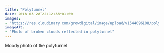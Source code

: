 ```yaml
---
title: "Polytunnel"
date: 2018-03-28T22:12:35+01:00
images: 
- "https://res.cloudinary.com/growdigital/image/upload/v1544096108/polytunnel-27206347438.jpg"
imageAlt: 
- "Photo of broken clouds reflected in polytunnel"
---
```


Moody photo of the polytunnel 
